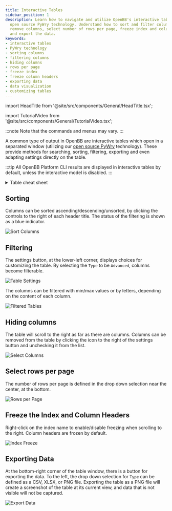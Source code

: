 ```yaml
---
title: Interactive Tables
sidebar_position: 1
description: Learn how to navigate and utilize OpenBB's interactive tables using our
  open source PyWry technology. Understand how to sort and filter columns, hide or
  remove columns, select number of rows per page, freeze index and column headers,
  and export the data.
keywords:
- interactive tables
- PyWry technology
- sorting columns
- filtering columns
- hiding columns
- rows per page
- freeze index
- freeze column headers
- exporting data
- data visualization
- customizing tables
---
```


import HeadTitle from '@site/src/components/General/HeadTitle.tsx';

<HeadTitle title="Interactive Tables - Outputs - Usage | OpenBB Platform CLI Docs" />

import TutorialVideo from '@site/src/components/General/TutorialVideo.tsx';

<TutorialVideo
    youtubeLink="https://www.youtube.com/embed/knIYEvziZXQ?si=_2h8-xcodRm-qU6Y"
    videoLegend="Short introduction on interactive tables"
/>

:::note
Note that the commands and menus may vary.
:::

A common type of output in OpenBB are interactive tables which open in a separated window (utilizing our [open source PyWry](https://github.com/OpenBB-finance/pywry) technology). These provide methods for searching, sorting, filtering, exporting and even adapting settings directly on the table.

:::tip
All OpenBB Platform CLI results are displayed in interactive tables by default, unless the interactive model is disabled.
:::

<details>
<summary>Table cheat sheet </summary>

![Chart Intro (5)](https://user-images.githubusercontent.com/85772166/234315026-de098953-111b-4b69-9124-31530c01407a.png)

</details>

## Sorting

Columns can be sorted ascending/descending/unsorted, by clicking the controls to the right of each header title.  The status of the filtering is shown as a blue indicator.

![Sort Columns](https://user-images.githubusercontent.com/85772166/233248754-20c18390-a7af-490c-9571-876447b1b0ae.png)

## Filtering

The settings button, at the lower-left corner, displays choices for customizing the table. By selecting the `Type` to be `Advanced`, columns become filterable.

![Table Settings](https://user-images.githubusercontent.com/85772166/233248876-0d788ff4-974d-4d92-8186-56864469870a.png)

The columns can be filtered with min/max values or by letters, depending on the content of each column.

![Filtered Tables](https://user-images.githubusercontent.com/85772166/233248923-45873bf1-de6b-40f8-a4aa-05e7c3d21ab0.png)

## Hiding columns

The table will scroll to the right as far as there are columns.  Columns can be removed from the table by clicking the icon to the right of the settings button and unchecking it from the list.

![Select Columns](https://user-images.githubusercontent.com/85772166/233248976-849791a6-c126-437c-bb54-454ba6ea4fa2.png)

## Select rows per page

The number of rows per page is defined in the drop down selection near the center, at the bottom.

![Rows per Page](https://user-images.githubusercontent.com/85772166/233249018-8269896d-72f7-4e72-a4d4-2715d1f11b96.png)

## Freeze the Index and Column Headers

Right-click on the index name to enable/disable freezing when scrolling to the right. Column headers are frozen by default.

![Index Freeze](https://user-images.githubusercontent.com/85772166/234103702-0965dfbd-24ca-4a66-8c76-9fac28abcff8.png)

## Exporting Data

At the bottom-right corner of the table window, there is a button for exporting the data.  To the left, the drop down selection for `Type` can be defined as a CSV, XLSX, or PNG file.  Exporting the table as a PNG file will create a screenshot of the table at its current view, and data that is not visible will not be captured.

![Export Data](https://user-images.githubusercontent.com/85772166/233249065-60728dd1-612e-4684-b196-892f3604c0f4.png)
